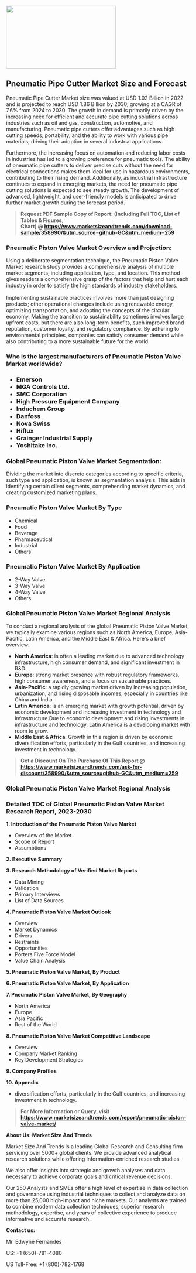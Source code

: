 <p><img class="alignnone size-medium wp-image-20088" src="https://ffe5etoiles.com/wp-content/uploads/2024/12/MST1-300x171.png" alt="" width="300" height="171" /></p><h2>Pneumatic Pipe Cutter Market Size and Forecast</h2><p>Pneumatic Pipe Cutter Market size was valued at USD 1.02 Billion in 2022 and is projected to reach USD 1.86 Billion by 2030, growing at a CAGR of 7.6% from 2024 to 2030. The growth in demand is primarily driven by the increasing need for efficient and accurate pipe cutting solutions across industries such as oil and gas, construction, automotive, and manufacturing. Pneumatic pipe cutters offer advantages such as high cutting speeds, portability, and the ability to work with various pipe materials, driving their adoption in several industrial applications.</p><p>Furthermore, the increasing focus on automation and reducing labor costs in industries has led to a growing preference for pneumatic tools. The ability of pneumatic pipe cutters to deliver precise cuts without the need for electrical connections makes them ideal for use in hazardous environments, contributing to their rising demand. Additionally, as industrial infrastructure continues to expand in emerging markets, the need for pneumatic pipe cutting solutions is expected to see steady growth. The development of advanced, lightweight, and user-friendly models is anticipated to drive further market growth during the forecast period.</p></p><blockquote id="" class=""><strong>Request PDF Sample Copy of Report: (Including Full TOC, List of Tables &amp; Figures, Chart)&nbsp;@&nbsp;<strong><a href="https://www.marketsizeandtrends.com/download-sample/358990/&utm_source=github-GC&utm_medium=259" target="_blank">https://www.marketsizeandtrends.com/download-sample/358990/&utm_source=github-GC&utm_medium=259</a></strong></strong></blockquote><h3 id="" class="">Pneumatic Piston Valve Market&nbsp;Overview and Projection:</h3><p id="" class="">Using a deliberate segmentation technique, the Pneumatic Piston Valve Market research study provides a comprehensive analysis of multiple market segments, including application, type, and location. This method gives readers a comprehensive grasp of the factors that help and hurt each industry in order to satisfy the high standards of industry stakeholders. <br /> <br />Implementing sustainable practices involves more than just designing products; other operational changes include using renewable energy, optimizing transportation, and adopting the concepts of the circular economy. Making the transition to sustainability sometimes involves large upfront costs, but there are also long-term benefits, such improved brand reputation, customer loyalty, and regulatory compliance. By adhering to environmental principles, companies can satisfy consumer demand while also contributing to a more sustainable future for the world.</p><h3 id="" class="">Who is the largest manufacturers of&nbsp;Pneumatic Piston Valve Market worldwide?</h3><h3 class=""><p><ul><li>Emerson </li><li> MGA Controls Ltd. </li><li> SMC Corporation </li><li> High Pressure Equipment Company </li><li> Induchem Group </li><li> Danfoss </li><li> Nova Swiss </li><li> Hiflux </li><li> Grainger Industrial Supply </li><li> Yoshitake Inc.</li></ul></p></h3><h3 id="" class="">Global&nbsp;Pneumatic Piston Valve Market Segmentation:</h3><p id="" class="">Dividing the market into discrete categories according to specific criteria, such type and application, is known as segmentation analysis. This aids in identifying certain client segments, comprehending market dynamics, and creating customized marketing plans.</p><h3 id="" class="">Pneumatic Piston Valve Market&nbsp;By Type</h3><p><p><ul><li>Chemical</li><li> Food</li><li> Beverage</li><li> Pharmaceutical</li><li> Industrial</li><li> Others</p></li></ul></p></p><h3 id="" class="">Pneumatic Piston Valve Market&nbsp;By Application</h3><p class=""><p><ul><li>2-Way Valve</li><li> 3-Way Valve</li><li> 4-Way Valve</li><li> Others</li></ul></p></p><h3 id="" class="">Global Pneumatic Piston Valve Market Regional Analysis</h3><p id="" class="">To conduct a regional analysis of the global Pneumatic Piston Valve Market, we typically examine various regions such as North America, Europe, Asia-Pacific, Latin America, and the Middle East &amp; Africa. Here's a brief overview:</p><ul><li><strong>North America</strong>: is often a leading market due to advanced technology infrastructure, high consumer demand, and significant investment in R&amp;D.</li><li><strong>Europe</strong>: strong market presence with robust regulatory frameworks, high consumer awareness, and a focus on sustainable practices.</li><li><strong>Asia-Pacific</strong>: a rapidly growing market driven by increasing population, urbanization, and rising disposable incomes, especially in countries like China and India.</li><li><strong>Latin America</strong>: is an emerging market with growth potential, driven by economic development and increasing investment in technology and infrastructure.Due to economic development and rising investments in infrastructure and technology, Latin America is a developing market with room to grow.</li><li><strong>Middle East &amp; Africa</strong>: Growth in this region is driven by economic diversification efforts, particularly in the Gulf countries, and increasing investment in technology.</li></ul><blockquote id="" class=""><strong>Get a Discount On The Purchase Of This Report @ <strong><a href="https://www.marketsizeandtrends.com/ask-for-discount/358990/&utm_source=github-GC&utm_medium=259" target="_blank">https://www.marketsizeandtrends.com/ask-for-discount/358990/&utm_source=github-GC&utm_medium=259</a></strong></strong></blockquote><h3 id="" class="">Global Pneumatic Piston Valve Market Regional Analysis</h3><h3 id="" class="">Detailed TOC of Global Pneumatic Piston Valve Market Research Report, 2023-2030</h3><p id="" class=""><strong>1. Introduction of the Pneumatic Piston Valve Market</strong></p><ul><li>Overview of the Market</li><li>Scope of Report</li><li>Assumptions</li></ul><p id="" class=""><strong>2. Executive Summary</strong></p><p id="" class=""><strong>3. Research Methodology of Verified Market Reports</strong></p><ul><li>Data Mining</li><li>Validation</li><li>Primary Interviews</li><li>List of Data Sources</li></ul><p id="" class=""><strong>4. Pneumatic Piston Valve Market Outlook</strong></p><ul><li>Overview</li><li>Market Dynamics</li><li>Drivers</li><li>Restraints</li><li>Opportunities</li><li>Porters Five Force Model</li><li>Value Chain Analysis</li></ul><p id="" class=""><strong>5. Pneumatic Piston Valve Market, By Product</strong></p><p id="" class=""><strong>6. Pneumatic Piston Valve Market, By Application</strong></p><p id="" class=""><strong>7. Pneumatic Piston Valve Market, By Geography</strong></p><ul><li>North America</li><li>Europe</li><li>Asia Pacific</li><li>Rest of the World</li></ul><p id="" class=""><strong>8. Pneumatic Piston Valve Market Competitive Landscape</strong></p><ul><li>Overview</li><li>Company Market Ranking</li><li>Key Development Strategies</li></ul><p id="" class=""><strong>9. Company Profiles</strong></p><p id="" class=""><strong>10. Appendix</strong></p><ul><li>diversification efforts, particularly in the Gulf countries, and increasing investment in technology.</li></ul><blockquote id="" class=""><strong>For More Information or Query, visit <strong><strong><a href="https://www.marketsizeandtrends.com/report/pneumatic-piston-valve-market/" target="_blank">https://www.marketsizeandtrends.com/report/pneumatic-piston-valve-market/</a></strong></strong></strong></blockquote><p id="" class=""><strong>About Us: Market Size And Trends</strong></p><p id="" class="">Market Size And Trends is a leading Global Research and Consulting firm servicing over 5000+ global clients. We provide advanced analytical research solutions while offering information-enriched research studies.</p><p id="" class="">We also offer insights into strategic and growth analyses and data necessary to achieve corporate goals and critical revenue decisions.</p><p id="" class="">Our 250 Analysts and SMEs offer a high level of expertise in data collection and governance using industrial techniques to collect and analyze data on more than 25,000 high-impact and niche markets. Our analysts are trained to combine modern data collection techniques, superior research methodology, expertise, and years of collective experience to produce informative and accurate research.</p><p id="" class=""><strong>Contact us:</strong></p><p id="" class="">Mr. Edwyne Fernandes</p><p id="" class="">US: +1 (650)-781-4080</p><p id="" class="">US Toll-Free: +1 (800)-782-1768</p>
